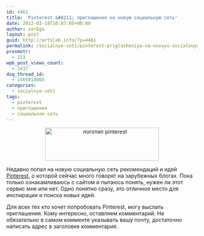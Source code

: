 ```yaml
---
id: 4461
title: 'Pinterest &#8211; приглашения на новую социальную сеть'
date: 2012-03-18T16:07:05+00:00
author: serEga
layout: post
guid: http://artslab.info/?p=4461
permalink: /socialnye-seti/pinterest-priglasheniya-na-novuyu-socialnuyu-set/
prosmotr:
  - 153
wpb_post_views_count:
  - 1437
dsq_thread_id:
  - 1565014865
categories:
  - socialnye-seti
tags:
  - pinterest
  - приглашения
  - социальная сеть
---
```

<center>
  <img src="{{site.img_cdn}}/pinterest_logo-300x87.jpg" alt="логотип pinterest" title="pinterest_logo" width="300" height="87" class="aligncenter size-medium wp-image-4462" srcset="{{site.img_cdn}}/pinterest_logo-300x87.jpg 300w, {{site.img_cdn}}/pinterest_logo.jpg 447w" sizes="(max-width: 300px) 100vw, 300px" />
</center>

Недавно попал на новую социальную сеть рекомендаций и идей [Pinterest](http://pinterest.com/), о которой сейчас много говорят на зарубежных блогах. Пока только ознакамливаюсь с сайтом и пытаюсь понять, нужен ли этот сервис мне или нет. Одно понятно сразу, это отличное место для инспирации и поиска новых идей.

Для всех тех кто хочет попробовать Pinterest, могу выслать приглашения. Кому интересно, оставляем комментарий. Не обязательно в самом комменте указывать вашу почту, достаточно написать адрес в заголовке комментария.